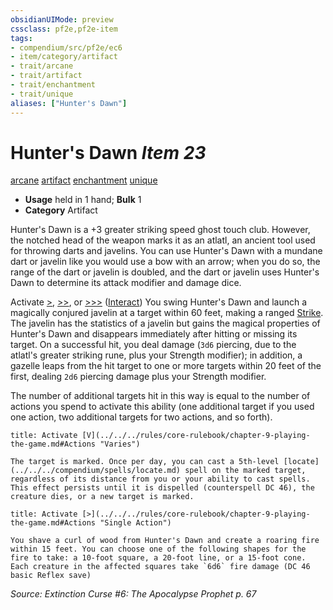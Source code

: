 ```yaml
---
obsidianUIMode: preview
cssclass: pf2e,pf2e-item
tags:
- compendium/src/pf2e/ec6
- item/category/artifact
- trait/arcane
- trait/artifact
- trait/enchantment
- trait/unique
aliases: ["Hunter's Dawn"]
---
```

# Hunter's Dawn *Item 23*  
[arcane](../../../rules/traits/arcane.md)  [artifact](../../../rules/traits/artifact-gmg.md)  [enchantment](../../../rules/traits/enchantment.md)  [unique](../../../rules/traits/unique.md)  

- **Usage** held in 1 hand; **Bulk** 1
- **Category** Artifact

Hunter's Dawn is a +3 greater striking speed ghost touch club. However, the notched head of the weapon marks it as an atlatl, an ancient tool used for throwing darts and javelins. You can use Hunter's Dawn with a mundane dart or javelin like you would use a bow with an arrow; when you do so, the range of the dart or javelin is doubled, and the dart or javelin uses Hunter's Dawn to determine its attack modifier and damage dice.

Activate [>](../../../rules/core-rulebook/chapter-9-playing-the-game.md#Actions "Single Action"), [>>](../../../rules/core-rulebook/chapter-9-playing-the-game.md#Actions "Two-Action"), or [>>>](../../../rules/core-rulebook/chapter-9-playing-the-game.md#Actions "Three-Action") ([Interact](../../../rules/actions/interact.md)) You swing Hunter's Dawn and launch a magically conjured javelin at a target within 60 feet, making a ranged [Strike](../../../rules/actions/strike.md). The javelin has the statistics of a javelin but gains the magical properties of Hunter's Dawn and disappears immediately after hitting or missing its target. On a successful hit, you deal damage (`3d6` piercing, due to the atlatl's greater striking rune, plus your Strength modifier); in addition, a gazelle leaps from the hit target to one or more targets within 20 feet of the first, dealing `2d6` piercing damage plus your Strength modifier.

The number of additional targets hit in this way is equal to the number of actions you spend to activate this ability (one additional target if you used one action, two additional targets for two actions, and so forth).

```ad-embed-ability
title: Activate [V](../../../rules/core-rulebook/chapter-9-playing-the-game.md#Actions "Varies")

The target is marked. Once per day, you can cast a 5th-level [locate](../../../compendium/spells/locate.md) spell on the marked target, regardless of its distance from you or your ability to cast spells. This effect persists until it is dispelled (counterspell DC 46), the creature dies, or a new target is marked.
```

```ad-embed-ability
title: Activate [>](../../../rules/core-rulebook/chapter-9-playing-the-game.md#Actions "Single Action")

You shave a curl of wood from Hunter's Dawn and create a roaring fire within 15 feet. You can choose one of the following shapes for the fire to take: a 10-foot square, a 20-foot line, or a 15-foot cone. Each creature in the affected squares take `6d6` fire damage (DC 46 basic Reflex save)
```

*Source: Extinction Curse #6: The Apocalypse Prophet p. 67*
